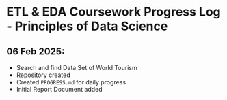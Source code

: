 # ETL & EDA Coursework Progress Log - Principles of Data Science

## 06 Feb 2025:

- Search and find Data Set of World Tourism
- Repository created
- Created `PROGRESS.md` for daily progress
- Initial Report Document added
